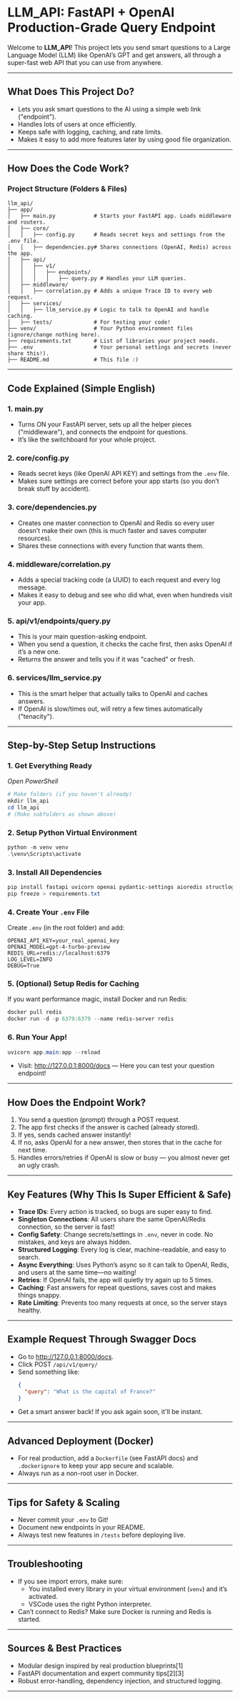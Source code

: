 # LLM_API: FastAPI + OpenAI Production-Grade Query Endpoint

Welcome to **LLM_API**! This project lets you send smart questions to a Large Language Model (LLM) like OpenAI’s GPT and get answers, all through a super-fast web API that you can use from anywhere.

***

## What Does This Project Do?

- Lets you ask smart questions to the AI using a simple web link ("endpoint").
- Handles lots of users at once efficiently.
- Keeps safe with logging, caching, and rate limits.
- Makes it easy to add more features later by using good file organization.

***

## How Does the Code Work?

### Project Structure (Folders & Files)

```text
llm_api/
├── app/
│   ├── main.py            # Starts your FastAPI app. Loads middleware and routers.
│   ├── core/
│   │   ├── config.py      # Reads secret keys and settings from the .env file.
│   │   ├── dependencies.py# Shares connections (OpenAI, Redis) across the app.
│   ├── api/
│   │   ├── v1/
│   │   │   ├── endpoints/
│   │   │   │   ├── query.py # Handles your LLM queries.
│   ├── middleware/
│   │   ├── correlation.py # Adds a unique Trace ID to every web request.
│   ├── services/
│   │   ├── llm_service.py # Logic to talk to OpenAI and handle caching.
│   ├── tests/             # For testing your code!
├── venv/                  # Your Python environment files (ignore/change nothing here).
├── requirements.txt       # List of libraries your project needs.
├── .env                   # Your personal settings and secrets (never share this!).
├── README.md              # This file :)
```


***

## Code Explained (Simple English)

### 1. **main.py**
- Turns ON your FastAPI server, sets up all the helper pieces ("middleware"), and connects the endpoint for questions.
- It’s like the switchboard for your whole project.

### 2. **core/config.py**
- Reads secret keys (like OpenAI API KEY) and settings from the `.env` file.
- Makes sure settings are correct before your app starts (so you don’t break stuff by accident).

### 3. **core/dependencies.py**
- Creates one master connection to OpenAI and Redis so every user doesn’t make their own (this is much faster and saves computer resources).
- Shares these connections with every function that wants them.

### 4. **middleware/correlation.py**
- Adds a special tracking code (a UUID) to each request and every log message.
- Makes it easy to debug and see who did what, even when hundreds visit your app.

### 5. **api/v1/endpoints/query.py**
- This is your main question-asking endpoint.
- When you send a question, it checks the cache first, then asks OpenAI if it’s a new one.
- Returns the answer and tells you if it was "cached" or fresh.

### 6. **services/llm_service.py**
- This is the smart helper that actually talks to OpenAI and caches answers.
- If OpenAI is slow/times out, will retry a few times automatically ("tenacity").

***

## Step-by-Step Setup Instructions

### 1. **Get Everything Ready**

*Open PowerShell*

```powershell
# Make folders (if you haven't already)
mkdir llm_api
cd llm_api
# (Make subfolders as shown above)
```

### 2. **Setup Python Virtual Environment**

```powershell
python -m venv venv
.\venv\Scripts\activate
```

### 3. **Install All Dependencies**

```powershell
pip install fastapi uvicorn openai pydantic-settings aioredis structlog tenacity python-dotenv
pip freeze > requirements.txt
```

### 4. **Create Your `.env` File**

Create `.env` (in the root folder) and add:
```
OPENAI_API_KEY=your_real_openai_key
OPENAI_MODEL=gpt-4-turbo-preview
REDIS_URL=redis://localhost:6379
LOG_LEVEL=INFO
DEBUG=True
```

### 5. **(Optional) Setup Redis for Caching**

If you want performance magic, install Docker and run Redis:
```powershell
docker pull redis
docker run -d -p 6379:6379 --name redis-server redis
```

### 6. **Run Your App!**

```powershell
uvicorn app.main:app --reload
```
- Visit: http://127.0.0.1:8000/docs — Here you can test your question endpoint!

***

## How Does the Endpoint Work?

1. You send a question (prompt) through a POST request.
2. The app first checks if the answer is cached (already stored).
3. If yes, sends cached answer instantly!
4. If no, asks OpenAI for a new answer, then stores that in the cache for next time.
5. Handles errors/retries if OpenAI is slow or busy — you almost never get an ugly crash.

***

## Key Features (Why This Is Super Efficient & Safe)

- **Trace IDs**: Every action is tracked, so bugs are super easy to find.
- **Singleton Connections**: All users share the same OpenAI/Redis connection, so the server is fast!
- **Config Safety**: Change secrets/settings in `.env`, never in code. No mistakes, and keys are always hidden.
- **Structured Logging**: Every log is clear, machine-readable, and easy to search.
- **Async Everything**: Uses Python’s async so it can talk to OpenAI, Redis, and users at the same time—no waiting!
- **Retries**: If OpenAI fails, the app will quietly try again up to 5 times.
- **Caching**: Fast answers for repeat questions, saves cost and makes things snappy.
- **Rate Limiting**: Prevents too many requests at once, so the server stays healthy.

***

## Example Request Through Swagger Docs

- Go to http://127.0.0.1:8000/docs.
- Click POST `/api/v1/query/`
- Send something like:
  ```json
  {
    "query": "What is the capital of France?"
  }
  ```
- Get a smart answer back! If you ask again soon, it'll be instant.

***

## Advanced Deployment (Docker)

- For real production, add a `Dockerfile` (see FastAPI docs) and `.dockerignore` to keep your app secure and scalable.
- Always run as a non-root user in Docker.

***

## Tips for Safety & Scaling

- Never commit your `.env` to Git!
- Document new endpoints in your README.
- Always test new features in `/tests` before deploying live.

***

## Troubleshooting

- If you see import errors, make sure:
  - You installed every library in your virtual environment (`venv`) and it’s activated.
  - VSCode uses the right Python interpreter.
- Can’t connect to Redis? Make sure Docker is running and Redis is started.

***

## Sources & Best Practices
- Modular design inspired by real production blueprints[1]
- FastAPI documentation and expert community tips[2][3]
- Robust error-handling, dependency injection, and structured logging.

***
